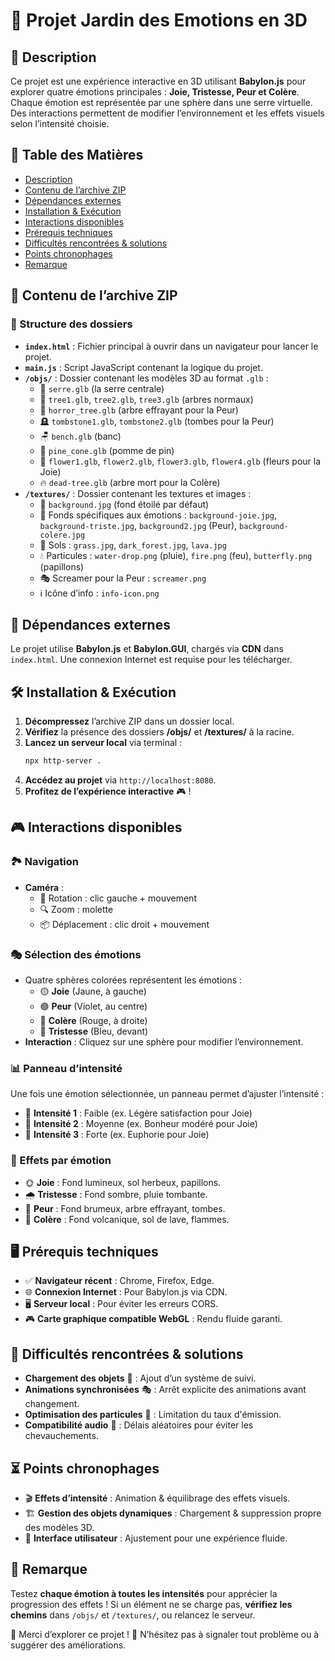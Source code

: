 # 🌟 Projet Jardin des Emotions en 3D

## 📖 Description
Ce projet est une expérience interactive en 3D utilisant **Babylon.js** pour explorer quatre émotions principales : **Joie, Tristesse, Peur et Colère**. Chaque émotion est représentée par une sphère dans une serre virtuelle. Des interactions permettent de modifier l’environnement et les effets visuels selon l’intensité choisie.

## 📑 Table des Matières
- [Description](#-description)
- [Contenu de l’archive ZIP](#-contenu-de-larchive-zip)
- [Dépendances externes](#-dépendances-externes)
- [Installation & Exécution](#-installation--exécution)
- [Interactions disponibles](#-interactions-disponibles)
- [Prérequis techniques](#-prérequis-techniques)
- [Difficultés rencontrées & solutions](#-difficultés-rencontrées--solutions)
- [Points chronophages](#-points-chronophages)
- [Remarque](#-remarque)

## 📂 Contenu de l’archive ZIP

### 📁 Structure des dossiers
- **`index.html`** : Fichier principal à ouvrir dans un navigateur pour lancer le projet.
- **`main.js`** : Script JavaScript contenant la logique du projet.
- **`/objs/`** : Dossier contenant les modèles 3D au format `.glb` :
  - 🌿 `serre.glb` (la serre centrale)
  - 🌳 `tree1.glb`, `tree2.glb`, `tree3.glb` (arbres normaux)
  - 👻 `horror_tree.glb` (arbre effrayant pour la Peur)
  - 🪦 `tombstone1.glb`, `tombstone2.glb` (tombes pour la Peur)
  - 🪑 `bench.glb` (banc)
  - 🍂 `pine_cone.glb` (pomme de pin)
  - 🌼 `flower1.glb`, `flower2.glb`, `flower3.glb`, `flower4.glb` (fleurs pour la Joie)
  - 🔥 `dead-tree.glb` (arbre mort pour la Colère)
- **`/textures/`** : Dossier contenant les textures et images :
  - 🌌 `background.jpg` (fond étoilé par défaut)
  - 🎨 Fonds spécifiques aux émotions : `background-joie.jpg`, `background-triste.jpg`, `background2.jpg` (Peur), `background-colere.jpg`
  - 🌱 Sols : `grass.jpg`, `dark_forest.jpg`, `lava.jpg`
  - 💧 Particules : `water-drop.png` (pluie), `fire.png` (feu), `butterfly.png` (papillons)
  - 🎭 Screamer pour la Peur : `screamer.png`
  - ℹ️ Icône d’info : `info-icon.png`

## 🔗 Dépendances externes
Le projet utilise **Babylon.js** et **Babylon.GUI**, chargés via **CDN** dans `index.html`. Une connexion Internet est requise pour les télécharger.

## 🛠️ Installation & Exécution
1. **Décompressez** l’archive ZIP dans un dossier local.
2. **Vérifiez** la présence des dossiers **/objs/** et **/textures/** à la racine.
3. **Lancez un serveur local** via terminal :
   ```sh
   npx http-server .
   ```
4. **Accédez au projet** via `http://localhost:8080`.
5. **Profitez de l’expérience interactive** 🎮 !

## 🎮 Interactions disponibles

### 🏞️ Navigation
- **Caméra** :
  - 🎥 Rotation : clic gauche + mouvement
  - 🔍 Zoom : molette
  - 📦 Déplacement : clic droit + mouvement

### 🎭 Sélection des émotions
- Quatre sphères colorées représentent les émotions :
  - 🟡 **Joie** (Jaune, à gauche)
  - 🟣 **Peur** (Violet, au centre)
  - 🔴 **Colère** (Rouge, à droite)
  - 🔵 **Tristesse** (Bleu, devant)
- **Interaction** : Cliquez sur une sphère pour modifier l’environnement.

### 📊 Panneau d’intensité
Une fois une émotion sélectionnée, un panneau permet d’ajuster l’intensité :
- 🔹 **Intensité 1** : Faible (ex. Légère satisfaction pour Joie)
- 🔸 **Intensité 2** : Moyenne (ex. Bonheur modéré pour Joie)
- 🔺 **Intensité 3** : Forte (ex. Euphorie pour Joie)

### 🌈 Effets par émotion
- 🌞 **Joie** : Fond lumineux, sol herbeux, papillons.
- 🌧️ **Tristesse** : Fond sombre, pluie tombante.
- 👻 **Peur** : Fond brumeux, arbre effrayant, tombes.
- 🌋 **Colère** : Fond volcanique, sol de lave, flammes.

## 🖥️ Prérequis techniques
- ✅ **Navigateur récent** : Chrome, Firefox, Edge.
- 🌐 **Connexion Internet** : Pour Babylon.js via CDN.
- 🖥️ **Serveur local** : Pour éviter les erreurs CORS.
- 🎮 **Carte graphique compatible WebGL** : Rendu fluide garanti.

## 🛑 Difficultés rencontrées & solutions
- **Chargement des objets** 🔄 : Ajout d’un système de suivi.
- **Animations synchronisées** 🎭 : Arrêt explicite des animations avant changement.
- **Optimisation des particules** 🎇 : Limitation du taux d'émission.
- **Compatibilité audio** 🎵 : Délais aléatoires pour éviter les chevauchements.

## ⏳ Points chronophages
- 🎬 **Effets d’intensité** : Animation & équilibrage des effets visuels.
- 🏗️ **Gestion des objets dynamiques** : Chargement & suppression propre des modèles 3D.
- 🎨 **Interface utilisateur** : Ajustement pour une expérience fluide.

## 📌 Remarque
Testez **chaque émotion à toutes les intensités** pour apprécier la progression des effets !
Si un élément ne se charge pas, **vérifiez les chemins** dans `/objs/` et `/textures/`, ou relancez le serveur.

🙏 Merci d’explorer ce projet ! 🚀 N’hésitez pas à signaler tout problème ou à suggérer des améliorations.

